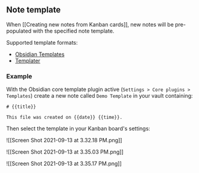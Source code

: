 ## Note template

When [[Creating new notes from Kanban cards]], new notes will be pre-populated with the specified note template.

Supported template formats:

- [Obsidian Templates](https://help.obsidian.md/Plugins/Templates)
- [Templater](https://silentvoid13.github.io/Templater/)


### Example

With the Obsidian core template plugin active (`Settings > Core plugins > Templates`) create a new note called `Demo Template` in your vault containing:

```
# {{title}}

This file was created on {{date}} {{time}}.
```


Then select the template in your Kanban board's settings:

![[Screen Shot 2021-09-13 at 3.32.18 PM.png]]

![[Screen Shot 2021-09-13 at 3.35.03 PM.png]]

![[Screen Shot 2021-09-13 at 3.35.17 PM.png]]
